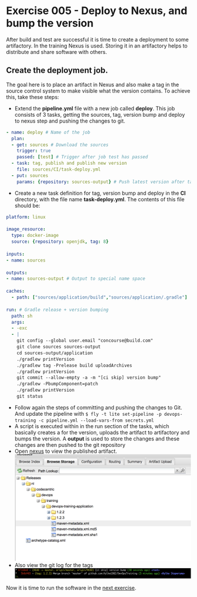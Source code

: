 # Exercise 005 - Deploy to Nexus, and bump the version

After build and test are successful it is time to create a deployment to some artifactory. In the training Nexus is used. 
Storing it in an artifactory helps to distribute and share software with others.

## Create the deployment job.

The goal here is to place an artifact in Nexus and also make a tag in the source control system to make visible what the 
version contains. To achieve this, take these steps:

- Extend the **pipeline.yml** file with a new job called **deploy**. This job consists of 3 tasks, getting the sources, 
tag, version bump and deploy to nexus step and pushing the changes to git.
```yaml
- name: deploy # Name of the job
  plan:
  - get: sources # Download the sources
    trigger: true
    passed: [test] # Trigger after job test has passed
  - task: tag, publish and publish new version
    file: sources/CI/task-deploy.yml
  - put: sources
    params: {repository: sources-output} # Push latest version after tagging en version bump
```
- Create a new task definition for tag, version bump and deploy in the **CI** directory, with the file name 
**task-deploy.yml**. The contents of this file should be:
```yaml
platform: linux

image_resource:
  type: docker-image
  source: {repository: openjdk, tag: 8}

inputs:
- name: sources

outputs:
- name: sources-output # Output to special name space

caches:
  - path: ["sources/application/build","sources/application/.gradle"]

run: # Gradle release + version bumping
  path: sh
  args:
  - -exc
  - |
    git config --global user.email "concourse@build.com"
    git clone sources sources-output
    cd sources-output/application
    ./gradlew printVersion
    ./gradlew tag -Prelease build uploadArchives
    ./gradlew printVersion
    git commit --allow-empty -a -m "[ci skip] version bump"
    ./gradlew -PbumpComponent=patch
    ./gradlew printVersion
    git status
```
- Follow again the steps of committing and pushing the changes to Git. And update the pipeline with ```$ fly -t lite set-pipeline -p devops-training -c pipeline.yml --load-vars-from secrets.yml```
- A script is executed within in the run section of the tasks, which basically creates a for the version, uploads the 
artifact to artifactory and bumps the version. A **output** is used to store the changes and these changes are then 
pushed to the git repository
- Open [nexus](http://localhost:23235/nexus/#view-repositories;releases~browsestorage) to view the published artifact.
![Nexus releas](images/nexus-deploy.png)
- Also view the git log for the tags
![Git tags](images/git-tag.png)

Now it is time to run the software in the [next exercise](exercise-006.md).

